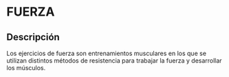 # FUERZA

## Descripción 
Los ejercicios de fuerza son entrenamientos musculares en los que se utilizan distintos métodos de resistencia para trabajar la fuerza y desarrollar los músculos.